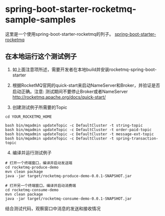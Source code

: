 # spring-boot-starter-rocketmq-sample-samples

这里是一个使用spring-boot-starter-rocketmq的列子。 [spring-boot-starter-rocketmq](https://github.com/org-hejianhui/niuh-spring-boot-starter/tree/master/spring-boot-starter-rocketmq)


## 在本地运行这个测试例子

1. 如上面注意项所述，需要开发者在本地build并安装rocketmq-spring-boot-starter

2. 根据RocketMQ官网的quick-start来启动NameServer和Broker，并验证是否启动正确。注意: 测试期间不要停止Broker或者NameServer
http://rocketmq.apache.org/docs/quick-start/

3. 创建测试例子所需要的Topic
```
cd YOUR_ROCKETMQ_HOME

bash bin/mqadmin updateTopic -c DefaultCluster -t string-topic
bash bin/mqadmin updateTopic -c DefaultCluster -t order-paid-topic
bash bin/mqadmin updateTopic -c DefaultCluster -t message-ext-topic
bash bin/mqadmin updateTopic -c DefaultCluster -t spring-transaction-topic
```

4. 编译并运行测试例子

```
# 打开一个终端窗口，编译并启动发送端
cd rocketmq-produce-demo
mvn clean package
java -jar target/rocketmq-produce-demo-0.0.1-SNAPSHOT.jar

# 打开另一个终端窗口，编译并启动消费端
cd rocketmq-consume-demo
mvn clean package
java -jar target/rocketmq-consume-demo-0.0.1-SNAPSHOT.jar
```
结合测试代码，观察窗口中消息的发送和接收情况
